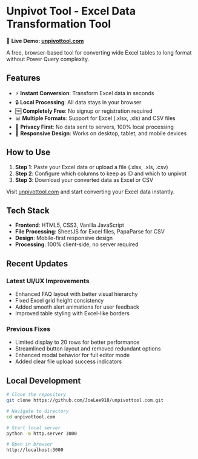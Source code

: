 # Unpivot Tool - Excel Data Transformation Tool

🔗 **Live Demo: [unpivottool.com](https://unpivottool.com)**

A free, browser-based tool for converting wide Excel tables to long format without Power Query complexity.

## Features

- ⚡ **Instant Conversion**: Transform Excel data in seconds
- 🔒 **Local Processing**: All data stays in your browser
- 🆓 **Completely Free**: No signup or registration required
- 📊 **Multiple Formats**: Support for Excel (.xlsx, .xls) and CSV files
- 🔐 **Privacy First**: No data sent to servers, 100% local processing
- 📱 **Responsive Design**: Works on desktop, tablet, and mobile devices

## How to Use

1. **Step 1**: Paste your Excel data or upload a file (.xlsx, .xls, .csv)
2. **Step 2**: Configure which columns to keep as ID and which to unpivot
3. **Step 3**: Download your converted data as Excel or CSV

Visit [unpivottool.com](https://unpivottool.com) and start converting your Excel data instantly.

## Tech Stack

- **Frontend**: HTML5, CSS3, Vanilla JavaScript
- **File Processing**: SheetJS for Excel files, PapaParse for CSV
- **Design**: Mobile-first responsive design
- **Processing**: 100% client-side, no server required

## Recent Updates

### Latest UI/UX Improvements
- Enhanced FAQ layout with better visual hierarchy
- Fixed Excel grid height consistency
- Added smooth alert animations for user feedback
- Improved table styling with Excel-like borders

### Previous Fixes
- Limited display to 20 rows for better performance
- Streamlined button layout and removed redundant options
- Enhanced modal behavior for full editor mode
- Added clear file upload success indicators

## Local Development

```bash
# Clone the repository
git clone https://github.com/JoeLee918/unpivottool.com.git

# Navigate to directory
cd unpivottool.com

# Start local server
python -m http.server 3000

# Open in browser
http://localhost:3000
